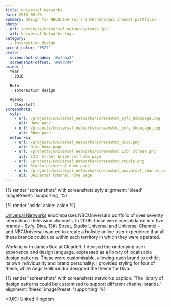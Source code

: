 ```yaml
---
title: Universal Networks
date: 2010-05-03
summary: Design for NBCUniversal’s international channel portfolio.
photo:
  url: /projects/universal_networks/image.jpg
  alt: Universal Networks logo
category:
  - Interaction design
accent_color: '#527'
style:
  screenshot-shadow: '#afaaa2'
  screenshot-offset: '#d9d7d4'
aside: |
  Year
  : 2010

  Role
  : Interaction design

  Agency
  : Clearleft
screenshots:
  syfy:
    - url: /projects/universal_networks/screenshot_syfy_homepage.png
      alt: Home page
    - url: /projects/universal_networks/screenshot_syfy_showpage.png
      alt: Show page
  networks:
    - url: /projects/universal_networks/screenshot_diva.png
      alt: Diva home page
    - url: /projects/universal_networks/screenshot_13th_street.png
      alt: 13th Street Universal home page
    - url: /projects/universal_networks/screenshot_studio.png
      alt: Studio Universal home page
    - url: /projects/universal_networks/screenshot_universal_channel.png
      alt: Universal Channel home page
---
```

{% render 'screenshots' with screenshots.syfy
  alignment: 'bleed'
  imagePreset: 'supporting'
%}

{% render 'aside'
  aside: aside
%}

[Universal Networks][1] encompasses NBCUniversal’s portfolio of over seventy international television channels. In 2009, these were consolidated into five brands – Syfy, Diva, 13th Street, Studio Universal and Universal Channel – and NBCUniversal wanted to create a holistic online user experience that all these brands could use within each territory in which they were operated.

Working with James Box at Clearleft, I devised the underlying user experience and design language, expressed as a library of localisable design patterns. These were customisable, allowing each brand to exhibit its own individuality and brand personality. I provided styling for four of these, while Aegir Hallmundur designed the theme for Diva.

{% render 'screenshots' with screenshots.networks
  caption: 'The library of design patterns could be customised to support different channel brands.'
  alignment: 'bleed'
  imagePreset: 'supporting'
%}

[1]: https://en.wikipedia.org/wiki/NBCUniversal_International_Networks

*[UK]: United Kingdom
